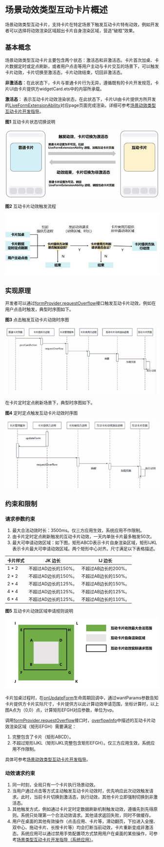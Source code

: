 # 场景动效类型互动卡片概述

场景动效类型互动卡片，支持卡片在特定场景下触发互动卡片特有动效，例如开发者可以选择将动效渲染区域超出卡片自身渲染区域，营造“破框”效果。

## 基本概念

场景动效类型互动卡片主要包含两个状态：激活态和非激活态。卡片首次加桌、卡片数据定时或定点刷新，或者用户点击等用户主动与卡片交互的场景下，可以触发卡片动效，卡片切换至激活态，卡片动效结束，切回非激活态。

**非激活态**：在此状态下，卡片与普通卡片行为无异，遵循既有的卡片开发规范，卡片UI由卡片提供方widgetCard.ets中的内容所承载。

**激活态**： 表示互动卡片动效渲染状态，在此状态下，卡片UI由卡片提供方所开发的[LiveFormExtensionAbility](../reference/apis-form-kit/js-apis-app-form-LiveFormExtensionAbility.md)对应page页面完成渲染。详细可参考[场景动效类型互动卡片开发指导](arkts-ui-liveform-sceneanimation-development.md)。

**图1** 互动卡片状态切换说明

![live-form-status-change.png](figures/live-form-status-change.png)

**图2** 互动卡片动效触发流程

![live-form-judge.PNG](figures/live-form-judge.PNG)

## 实现原理

开发者可以通过[formProvider.requestOverflow](../reference/apis-form-kit/js-apis-app-form-formProvider.md#formproviderrequestoverflow20)接口触发互动卡片动效，例如在用户点击时触发，典型时序图如下。

**图3** 点击触发互动卡片动效时序图

![live-form-click-timeline.png](figures/live-form-click-timeline.png)

在卡片定时定点刷新场景下，典型时序图如下。

**图4** 定时定点触发互动卡片动效时序图

![live-form-update-timeline.png](figures/live-form-update-timeline.png)

## 约束和限制

### 请求参数约束
1. 最大合法动效时长：3500ms。<!--Del-->仅三方应用生效，系统应用不作限制。<!--DelEnd-->
2. 由卡片定时定点刷新触发的互动卡片动效，一天内单张卡片最多触发50次。
3. 最大可申请动效区域：如下图，矩形ABCD表示卡片自身渲染区域，矩形IJKL表示卡片最大可申请动效区域。两个矩形中心对齐。尺寸满足以下表格描述。

| 卡片样式  | JK 边长 | IJ 边长 | 
|-------|---------------|---------------|
| 1 * 2 | 不超过AD边长的150%。| 不超过AB边长的200%。|
| 2 * 2 | 不超过AD边长的150%。| 不超过AB边长的150%。|
| 2 * 4 | 不超过AD边长的125%。| 不超过AB边长的150%。|
| 4 * 4 | 不超过AD边长的125%。| 不超过AB边长的125%。|
| 6 * 4 | 不超过AD边长的125%。| 不超过AB边长的110%。|

**图5** 互动卡片动效区域申请规则说明

![live-form-overflow-rule.png](figures/live-form-overflow-rule.png)

卡片加桌过程时，在[onUpdateForm](../reference/apis-form-kit/js-apis-app-form-formExtensionAbility.md#formextensionabilityonupdateform)生命周期回调中，通过wantParams参数告知卡片提供方卡片实际尺寸，卡片提供方以此计算动效申请范围，坐标计算时，以上图A点为（0,0）点，计算矩形EFGH对应参数，单位为vp。

调用[formProvider.requestOverflow](../reference/apis-form-kit/js-apis-app-form-formProvider.md#formproviderrequestoverflow20)接口时，[overflowInfo](../reference/apis-form-kit/js-apis-app-form-formInfo.md#overflowinfo20)中描述的互动卡片动效渲染区域（矩形EFGH）需要满足：
1. 完整包含了卡片（矩形ABCD）。
2. 不超过矩形IJKL（矩形IJKL完整包含矩形EFGH）。<!--Del-->仅三方应用生效，系统应用不作限制。<!--DelEnd-->

具体可参考[场景动效类型互动卡片开发指导](arkts-ui-liveform-sceneanimation-development.md#3-互动卡片动效触发)。

### 动效请求约束
1. 同一时刻，全局只有一个卡片执行场景动效。
2. 当用户通过点击等方式主动触发互动卡片动效时，优先响应此次动效触发请求。此时，当前卡片切换到激活态，执行动效，其他卡片立即强制切换到非激活态。
3. 其他触发方式，例如通过卡片定时定数据刷新机制触发动效，遵循先到先得原则。系统只处理第一个合法动效请求。其他请求返回失败，同时不做缓存。
4. 用户在桌面的其他有效操作（点击应用、卡片等，滑动翻页，下拉进入全搜、双中心、拖动卡片、长按卡片等）均会打断当前动效，卡片重新变成非激活态。<!--Del-->系统应用可以通过禁用手势配置项方式禁用用户在桌面的某些操作，可参考[场景类型互动卡片开发指导（系统应用）](arkts-ui-liveform-sceneanimation-development-system.md)。<!--DelEnd-->